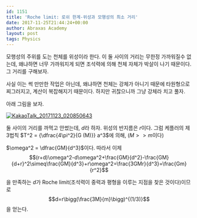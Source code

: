 ```yaml
---
id: 1151
title: 'Roche limit: 로쉬 한계-위성과 모행성의 최소 거리'
date: 2017-11-25T21:44:24+00:00
author: Abraxas Academy
layout: post
tags: Physics
---
```

모행성의 주위를 도는 천체를 위성이라 한다. 이 둘 사이의 거리는 무한정 가까워질수 없는데, 왜냐하면 너무 가까워지게 되면 조석력에 의해 천체 자체가 박살이 나기 때문이다. 그 거리를 구해보자.

사실 이는 썩 만만한 작업은 아닌데, 왜냐하면 천체는 강체가 아니기 때문에 타원형으로 찌그러지고, 계산이 복잡해지기 때문이다. 하지만 귀찮으니까 그냥 강체라 치고 풀자.

아래 그림을 보자.

[![KakaoTalk_20171123_020850643](https://farm5.staticflickr.com/4585/38584390271_f913067410_c.jpg)](https://www.flickr.com/gp/152463819@N08/uBhdD6)

둘 사이의 거리를 까먹고 안썼는데, $d$라 하자. 위성의 반지름은 $r$이다. 그럼 케플러의 제3법칙 $T^2 = {\dfrac{4\pi^2}{G (M)}} a^3$에 의해, ($M>>m$이다)

$\omega^2 = \dfrac{GM}{d^3}$이다.  따라서 이제 $$(r+d)\omega^2-d\omega^2+\frac{GM}{d^2}-\frac{GM}{d+r}^2\simeq\frac{GM}{d^3}+r\omega^2=\frac{3GMr}{d^3}=\frac{Gm}{r^2}$$

을 만족하는 $d$가 Roche limit(조석력이 중력과 평형을 이루는 지점을 찾은 것이다)이므로 $$d=r\bigg(\frac{3M}{m}\bigg)^{(1/3)}$$을 얻는다.